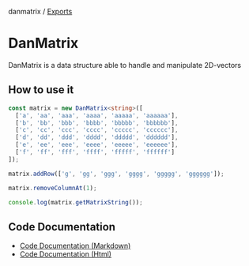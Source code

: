 danmatrix / [Exports](modules.md)

# DanMatrix

DanMatrix is a data structure able to handle and manipulate 2D-vectors

## How to use it

```ts
const matrix = new DanMatrix<string>([
  ['a', 'aa', 'aaa', 'aaaa', 'aaaaa', 'aaaaaa'],
  ['b', 'bb', 'bbb', 'bbbb', 'bbbbb', 'bbbbbb'],
  ['c', 'cc', 'ccc', 'cccc', 'ccccc', 'cccccc'],
  ['d', 'dd', 'ddd', 'dddd', 'ddddd', 'dddddd'],
  ['e', 'ee', 'eee', 'eeee', 'eeeee', 'eeeeee'],
  ['f', 'ff', 'fff', 'ffff', 'fffff', 'ffffff']
]);

matrix.addRow(['g', 'gg', 'ggg', 'gggg', 'ggggg', 'gggggg']);

matrix.removeColumnAt(1);

console.log(matrix.getMatrixString());
```

## Code Documentation

- [Code Documentation (Markdown)](./docs-md/modules.md)
- [Code Documentation (Html)](https://evildead.github.io/DanMatrix)
